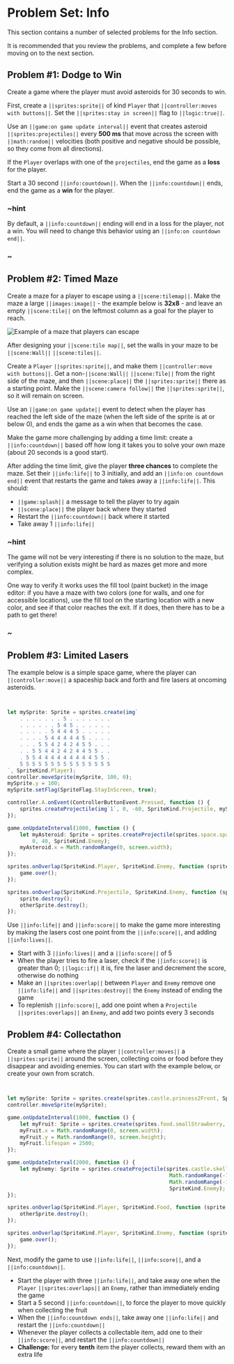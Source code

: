 # Problem Set: Info

This section contains a number of selected problems for the Info section.

It is recommended that you review the problems, and complete a few before
moving on to the next section.

## Problem #1: Dodge to Win

Create a game where the player must avoid asteroids for 30 seconds to win.

First, create a ``||sprites:sprite||`` of kind ``Player`` that
``||controller:moves with buttons||``.
Set the ``||sprites:stay in screen||`` flag to ``||logic:true||``.

Use an ``||game:on game update interval||`` event that creates asteroid
``||sprites:projectiles||`` every **500 ms** that move across the screen
with ``||math:random||`` velocities (both positive and negative should be possible,
so they come from all directions).

If the ``Player`` overlaps with one of the ``projectiles``,
end the game as a **loss** for the player.

Start a 30 second ``||info:countdown||``.
When the ``||info:countdown||`` ends,
end the game as a **win** for the player.

### ~hint

By default,
a ``||info:countdown||`` ending will end in a loss for the player,
not a win.
You will need to change this behavior using an ``||info:on countdown end||``.

### ~

## Problem #2: Timed Maze

Create a maze for a player to escape using a ``||scene:tilemap||``.
Make the maze a large ``||images:image||`` -
the example below is **32x8** -
and leave an empty ``||scene:tile||`` on the leftmost column as a goal
for the player to reach.

![Example of a maze that players can escape](/static/courses/csintro3/events/timed-maze.png)

After designing your ``||scene:tile map||``,
set the walls in your maze to be ``||scene:Wall||`` ``||scene:tiles||``.

Create a ``Player`` ``||sprites:sprite||``,
and make them ``||controller:move with buttons||``.
Get a non-``||scene:Wall||`` ``||scene:Tile||`` from the right side of the maze,
and then ``||scene:place||`` the ``||sprites:sprite||`` there as a starting point.
Make the ``||scene:camera follow||`` the ``||sprites:sprite||``,
so it will remain on screen.

Use an ``||game:on game update||`` event to detect when the player has reached
the left side of the maze (when the left side of the sprite is at or below 0),
and ends the game as a win when that becomes the case.

Make the game more challenging by adding a time limit:
create a ``||info:countdown||`` based off how long it takes you to solve your
own maze (about 20 seconds is a good start).

After adding the time limit,
give the player **three chances** to complete the maze.
Set their ``||info:life||`` to 3 initially,
and add an ``||info:on countdown end||`` event that restarts the game
and takes away a ``||info:life||``. This should:

* ``||game:splash||`` a message to tell the player to try again
* ``||scene:place||`` the player back where they started
* Restart the ``||info:countdown||`` back where it started
* Take away 1 ``||info:life||``

### ~hint

The game will not be very interesting if there is no solution to the maze,
but verifying a solution exists might be hard as mazes get more and more complex.

One way to verify it works uses the fill tool (paint bucket) in the image editor:
if you have a maze with two colors (one for walls,
and one for accessible locations),
use the fill tool on the starting location with a new color,
and see if that color reaches the exit.
If it does, then there has to be a path to get there!

### ~

## Problem #3: Limited Lasers

The example below is a simple space game,
where the player can ``||controller:move||`` a spaceship back and forth
and fire lasers at oncoming asteroids.

```typescript


let mySprite: Sprite = sprites.create(img`
    . . . . . . . 5 . . . . . . .
    . . . . . . 5 4 5 . . . . . .
    . . . . . 5 4 4 4 5 . . . . .
    . . . . 5 4 4 4 4 4 5 . . . .
    . . . 5 5 4 2 4 2 4 5 5 . . .
    . . 5 5 4 4 2 4 2 4 4 5 5 . .
    . 5 5 4 4 4 4 4 4 4 4 4 5 5 .
    5 5 5 5 5 5 5 5 5 5 5 5 5 5 5
`, SpriteKind.Player);
controller.moveSprite(mySprite, 100, 0);
mySprite.y = 100;
mySprite.setFlag(SpriteFlag.StayInScreen, true);

controller.A.onEvent(ControllerButtonEvent.Pressed, function () {
    sprites.createProjectile(img`1`, 0, -60, SpriteKind.Projectile, mySprite);
});

game.onUpdateInterval(1000, function () {
    let myAsteroid: Sprite = sprites.createProjectile(sprites.space.spaceAsteroid0,
        0, 40, SpriteKind.Enemy);
    myAsteroid.x = Math.randomRange(0, screen.width);
});

sprites.onOverlap(SpriteKind.Player, SpriteKind.Enemy, function (sprite: Sprite, otherSprite: Sprite) {
    game.over();
});

sprites.onOverlap(SpriteKind.Projectile, SpriteKind.Enemy, function (sprite: Sprite, otherSprite: Sprite) {
    sprite.destroy();
    otherSprite.destroy();
});
```

Use ``||info:life||`` and ``||info:score||`` to make the game more interesting
by making the lasers cost one point from the ``||info:score||``,
and adding ``||info:lives||``.

* Start with 3 ``||info:lives||`` and a ``||info:score||`` of 5
* When the player tries to fire a laser,
check if the ``||info:score||`` is greater than 0;
``||logic:if||`` it is, fire the laser and decrement the score, otherwise do nothing
* Make an ``||sprites:overlap||`` between ``Player`` and ``Enemy`` remove
one ``||info:life||`` and ``||sprites:destroy||`` the ``Enemy`` instead of ending the game
* To replenish ``||info:score||``,
add one point when a ``Projectile`` ``||sprites:overlaps||`` an ``Enemy``,
and add two points every 3 seconds

## Problem #4: Collectathon

Create a small game where the player ``||controller:moves||`` a
``||sprites:sprite||`` around the screen,
collecting coins or food before they disappear and avoiding enemies.
You can start with the example below,
or create your own from scratch.

```typescript


let mySprite: Sprite = sprites.create(sprites.castle.princess2Front, SpriteKind.Player);
controller.moveSprite(mySprite);

game.onUpdateInterval(1000, function () {
    let myFruit: Sprite = sprites.create(sprites.food.smallStrawberry, SpriteKind.Food);
    myFruit.x = Math.randomRange(0, screen.width);
    myFruit.y = Math.randomRange(0, screen.height);
    myFruit.lifespan = 2500;
});

game.onUpdateInterval(2000, function () {
    let myEnemy: Sprite = sprites.createProjectile(sprites.castle.skellyAttackFront2,
                                                    Math.randomRange(-100, 100),
                                                    Math.randomRange(-100, 100),
                                                    SpriteKind.Enemy);
});

sprites.onOverlap(SpriteKind.Player, SpriteKind.Food, function (sprite, otherSprite) {
    otherSprite.destroy();
});

sprites.onOverlap(SpriteKind.Player, SpriteKind.Enemy, function (sprite, otherSprite) {
    game.over();
});
```

Next, modify the game to use ``||info:life||``,
``||info:score||``, and a ``||info:countdown||``.

* Start the player with three ``||info:life||``,
and take away one when the ``Player`` ``||sprites:overlaps||``
an ``Enemy``, rather than immediately ending the game
* Start a 5 second ``||info:countdown||``,
to force the player to move quickly when collecting the fruit
* When the ``||info:countdown ends||``,
take away one ``||info:life||`` and restart the ``||info:countdown||``
* Whenever the player collects a collectable item,
add one to their ``||info:score||``,
and restart the ``||info:countdown||``
* **Challenge:** for every **tenth** item the player collects,
reward them with an extra life
